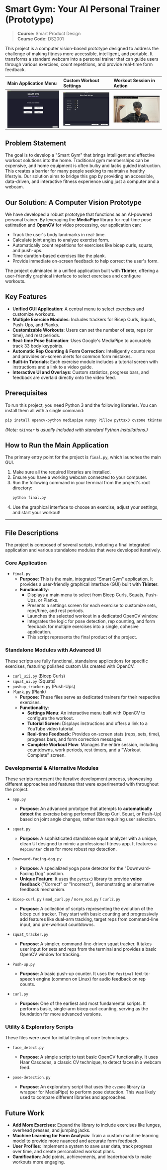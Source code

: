 # Smart Gym: Your AI Personal Trainer (Prototype)

> **Course:** Smart Product Design  
> **Course Code:** DS2001

This project is a computer vision-based prototype designed to address the challenge of making fitness more accessible, intelligent, and portable. It transforms a standard webcam into a personal trainer that can guide users through various exercises, count repetitions, and provide real-time form feedback.

| Main Application Menu                        | Custom Workout Settings                  | Workout Session in Action                  |
| :------------------------------------------- | :--------------------------------------- | :----------------------------------------- |
| ![Main Menu](public/pic1.png)                | ![Settings Menu](public/pic2.png)        | ![Workout in Action](public/pic3.png)      |

## Problem Statement

The goal is to develop a "Smart Gym" that brings intelligent and effective workout solutions into the home. Traditional gym memberships can be expensive, and home equipment is often bulky and lacks guided instruction. This creates a barrier for many people seeking to maintain a healthy lifestyle. Our solution aims to bridge this gap by providing an accessible, data-driven, and interactive fitness experience using just a computer and a webcam.

## Our Solution: A Computer Vision Prototype

We have developed a robust prototype that functions as an AI-powered personal trainer. By leveraging the **MediaPipe** library for real-time pose estimation and **OpenCV** for video processing, our application can:

*   Track the user's body landmarks in real-time.
*   Calculate joint angles to analyze exercise form.
*   Automatically count repetitions for exercises like bicep curls, squats, and push-ups.
*   Time duration-based exercises like the plank.
*   Provide immediate on-screen feedback to help correct the user's form.

The project culminated in a unified application built with **Tkinter**, offering a user-friendly graphical interface to select exercises and configure workouts.

## Key Features

*   **Unified GUI Application**: A central menu to select exercises and customize workouts.
*   **Multiple Exercise Modules**: Includes trackers for Bicep Curls, Squats, Push-Ups, and Planks.
*   **Customizable Workouts**: Users can set the number of sets, reps (or time), and rest periods.
*   **Real-time Pose Estimation**: Uses Google's MediaPipe to accurately track 33 body keypoints.
*   **Automatic Rep Counting & Form Correction**: Intelligently counts reps and provides on-screen alerts for common form mistakes.
*   **Built-in Tutorials**: Each exercise module includes a tutorial screen with instructions and a link to a video guide.
*   **Interactive UI and Overlays**: Custom statistics, progress bars, and feedback are overlaid directly onto the video feed.

## Prerequisites

To run this project, you need Python 3 and the following libraries. You can install them all with a single command:

```bash
pip install opencv-python mediapipe numpy Pillow pyttsx3 cvzone tkinter
```
*(Note: `tkinter` is usually included with standard Python installations.)*

## How to Run the Main Application

The primary entry point for the project is `final.py`, which launches the main GUI.

1.  Make sure all the required libraries are installed.
2.  Ensure you have a working webcam connected to your computer.
3.  Run the following command in your terminal from the project's root directory:
    ```bash
    python final.py
    ```
4.  Use the graphical interface to choose an exercise, adjust your settings, and start your workout!

---

## File Descriptions

The project is composed of several scripts, including a final integrated application and various standalone modules that were developed iteratively.

### Core Application

*   `final.py`
    *   **Purpose**: This is the main, integrated "Smart Gym" application. It provides a user-friendly graphical interface (GUI) built with **Tkinter**.
    *   **Functionality**:
        *   Displays a main menu to select from Bicep Curls, Squats, Push-Ups, or Planks.
        *   Presents a settings screen for each exercise to customize sets, reps/time, and rest periods.
        *   Launches the selected workout in a dedicated OpenCV window.
        *   Integrates the logic for pose detection, rep counting, and form feedback for multiple exercises into a single, cohesive application.
        *   This script represents the final product of the project.

### Standalone Modules with Advanced UI

These scripts are fully functional, standalone applications for specific exercises, featuring polished custom UIs created with OpenCV.

*   `curl_uii.py` (Bicep Curls)
*   `squat_ui.py` (Squats)
*   `pushup_tracker.py` (Push-Ups)
*   `Plank.py` (Plank)
    *   **Purpose**: These files serve as dedicated trainers for their respective exercises.
    *   **Functionality**:
        *   **Settings Menu**: An interactive menu built with OpenCV to configure the workout.
        *   **Tutorial Screen**: Displays instructions and offers a link to a YouTube video tutorial.
        *   **Real-time Feedback**: Provides on-screen stats (reps, sets, time), progress bars, and form correction messages.
        *   **Complete Workout Flow**: Manages the entire session, including countdowns, work periods, rest timers, and a "Workout Complete" screen.

### Developmental & Alternative Modules

These scripts represent the iterative development process, showcasing different approaches and features that were experimented with throughout the project.

*   `app.py`
    *   **Purpose**: An advanced prototype that attempts to **automatically detect** the exercise being performed (Bicep Curl, Squat, or Push-Up) based on joint angle changes, rather than requiring user selection.

*   `squat.py`
    *   **Purpose**: A sophisticated standalone squat analyzer with a unique, clean UI designed to mimic a professional fitness app. It features a `RepCounter` class for more robust rep detection.

*   `Downward-facing-dog.py`
    *   **Purpose**: A specialized yoga pose detector for the "Downward-Facing Dog" position.
    *   **Unique Feature**: It uses the `pyttsx3` library to provide **voice feedback** ("Correct" or "Incorrect"), demonstrating an alternative feedback mechanism.

*   `Bicep-curl.py` / `mod_curl.py` / `more_mod.py` / `curl2.py`
    *   **Purpose**: A collection of scripts representing the evolution of the bicep curl tracker. They start with basic counting and progressively add features like dual-arm tracking, target reps from command-line input, and pre-workout countdowns.

*   `squat_tracker.py`
    *   **Purpose**: A simpler, command-line-driven squat tracker. It takes user input for sets and reps from the terminal and provides a basic OpenCV window for tracking.

*   `Push-up.py`
    *   **Purpose**: A basic push-up counter. It uses the `festival` text-to-speech engine (common on Linux) for audio feedback on rep counts.

*   `curl.py`
    *   **Purpose**: One of the earliest and most fundamental scripts. It performs basic, single-arm bicep curl counting, serving as the foundation for more advanced versions.

### Utility & Exploratory Scripts

These files were used for initial testing of core technologies.

*   `face_detect.py`
    *   **Purpose**: A simple script to test basic OpenCV functionality. It uses Haar Cascades, a classic CV technique, to detect faces in a webcam feed.

*   `pose-detection.py`
    *   **Purpose**: An exploratory script that uses the `cvzone` library (a wrapper for MediaPipe) to perform pose detection. This was likely used to compare different libraries and approaches.

## Future Work

*   **Add More Exercises**: Expand the library to include exercises like lunges, overhead presses, and jumping jacks.
*   **Machine Learning for Form Analysis**: Train a custom machine learning model to provide more nuanced and accurate form feedback.
*   **User Profiles**: Implement a system to save user data, track progress over time, and create personalized workout plans.
*   **Gamification**: Add points, achievements, and leaderboards to make workouts more engaging.

